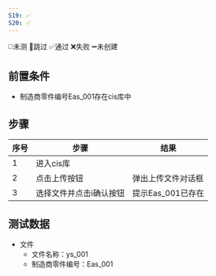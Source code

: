 ```yaml
---
S19: ✅
S20: ✅
---
```

◻️未测    🚫跳过     ✅通过    ❌失败     ➖未创建

## 前置条件

- 制造商零件编号Eas_001存在cis库中

## 步骤

| 序号  | 步骤            | 结果                 |
| --- | ------------- | ------------------ |
| 1   | 进入cis库        |                    |
| 2   | 点击上传按钮        | 弹出上传文件对话框          |
| 3   | 选择文件并点击i确认按钮  | 提示Eas_001已存在       |

## 测试数据

- 文件
	- 文件名称：ys_001
	- 制造商零件编号：Eas_001